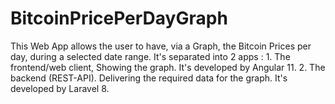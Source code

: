 # BitcoinPricePerDayGraph
This Web App allows the user to have, via a Graph, the Bitcoin Prices per day, during a selected date range. It's separated into 2 apps : 1. The frontend/web client, Showing the graph. It's developed by Angular 11. 2. The backend (REST-API). Delivering the required data for the graph. It's developed by Laravel 8. 
